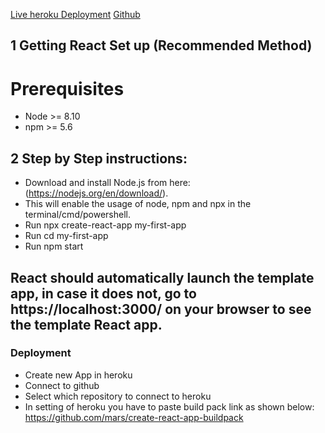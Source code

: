 [Live heroku Deployment](https://react-todo-app-aakash.herokuapp.com/)
[Github](https://github.com/savantakash/React-TodoApp)

## 1 Getting React Set up (Recommended Method)
# Prerequisites
* Node >= 8.10
* npm >= 5.6
## 2 Step by Step instructions:
* Download and install Node.js from here:(https://nodejs.org/en/download/).
* This will enable the usage of node, npm and npx in the terminal/cmd/powershell.
* Run npx create-react-app my-first-app
* Run cd my-first-app
* Run npm start
## React should automatically launch the template app, in case it does not, go to https://localhost:3000/ on your browser to see the template React app.

### Deployment
* Create new App in heroku
* Connect to github
* Select which repository to connect to heroku
* In setting of heroku you have to paste build pack link as shown below:
https://github.com/mars/create-react-app-buildpack

